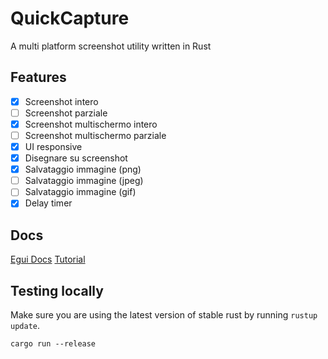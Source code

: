 # QuickCapture
A multi platform screenshot utility written in Rust

## Features
- [x] Screenshot intero
- [ ] Screenshot parziale
- [x] Screenshot multischermo intero
- [ ] Screenshot multischermo parziale
- [x] UI responsive
- [x] Disegnare su screenshot
- [x] Salvataggio immagine (png)
- [ ] Salvataggio immagine (jpeg)
- [ ] Salvataggio immagine (gif)
- [x] Delay timer

## Docs
[Egui Docs](https://docs.rs/egui/latest/egui/)
[Tutorial](https://youtu.be/NtUkr_z7l84)

## Testing locally

Make sure you are using the latest version of stable rust by running `rustup update`.

`cargo run --release`